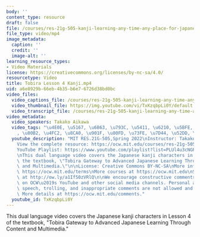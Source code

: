 ```yaml
---
body: ''
content_type: resource
draft: false
file: /courses/res-21g-505-kanji-learning-any-time-any-place-for-japanese-v-spring-2022/mitres21g_505s22_l4_360p_16_9.mp4
file_type: video/mp4
image_metadata:
  caption: ''
  credit: ''
  image-alt: ''
learning_resource_types:
- Video Materials
license: https://creativecommons.org/licenses/by-nc-sa/4.0/
resourcetype: Video
title: Tobira Lesson 4 Kanji.mp4
uid: a6e8929b-66eb-4b35-b6e7-6726d38bd0bc
video_files:
  video_captions_file: /courses/res-21g-505-kanji-learning-any-time-any-place-for-japanese-v-spring-2022/mitres21g_505s22_l4_captions.vtt
  video_thumbnail_file: https://img.youtube.com/vi/TxKzqbpLi0Y/default.jpg
  video_transcript_file: /courses/res-21g-505-kanji-learning-any-time-any-place-for-japanese-v-spring-2022/mitres21g_505s22_l4_transcript.pdf
video_metadata:
  video_speakers: Takako Aikawa
  video_tags: "\u4E0E, \u5167, \u6B63, \u793C, \u5411, \u6210, \u5BFE, \u4F8B, \u5F7C\
    , \u80B2, \u4FC2, \u8CA0, \u901F, \u80FD, \u73FE, \u7D44, \u52DD, \u7D55, \u95A2"
  youtube_description: "MIT RES.21G-505,Spring 2022\nInstructor: Takako Aikawa\n\n\
    View the complete resource: https://ocw.mit.edu/courses/res-21g-505-kanji-learning-any-time-any-place-for-japanese-v-spring-2022\n\
    YouTube Playlist: https://www.youtube.com/playlist?list=PLUl4u3cNGP62Mr5APSizHgFa0hRiWgPln\n\
    \nThis dual language video covers the Japanese kanji characters in Lesson 4 of\
    \ the textbook, \"Tobira Gateway to Advanced Japanese Learning Through Content\
    \ and Multimedia.\"\n\nLicense: Creative Commons BY-NC-SA\nMore information at\
    \ https://ocw.mit.edu/terms\nMore courses at https://ocw.mit.edu\nSupport OCW\
    \ at http://ow.ly/a1If50zVRlQ\n\nWe encourage constructive comments and discussion\
    \ on OCW\u2019s YouTube and other social media channels. Personal attacks, hate\
    \ speech, trolling, and inappropriate comments are not allowed and may be removed.\
    \ More details at https://ocw.mit.edu/comments."
  youtube_id: TxKzqbpLi0Y
---
```

This dual language video covers the Japanese kanji characters in Lesson 4 of the textbook, "Tobira Gateway to Advanced Japanese Learning Through Content and Multimedia."